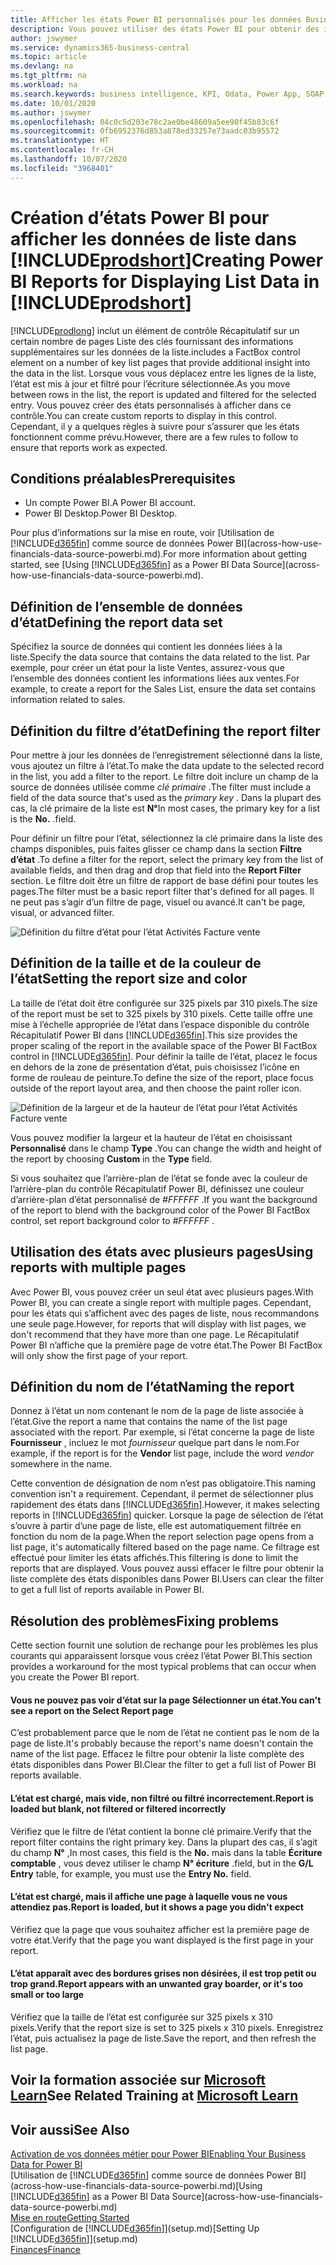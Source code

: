 ```yaml
---
title: Afficher les états Power BI personnalisés pour les données Business Central | Microsoft Docs
description: Vous pouvez utiliser des états Power BI pour obtenir des informations supplémentaires sur les données dans les listes.
author: jswymer
ms.service: dynamics365-business-central
ms.topic: article
ms.devlang: na
ms.tgt_pltfrm: na
ms.workload: na
ms.search.keywords: business intelligence, KPI, Odata, Power App, SOAP, analysis
ms.date: 10/01/2020
ms.author: jswymer
ms.openlocfilehash: 04c0c5d203e78c2ae0be48609a5ee90f45b83c6f
ms.sourcegitcommit: 0fb6952376d853a878ed33257e73aadc03b95572
ms.translationtype: HT
ms.contentlocale: fr-CH
ms.lasthandoff: 10/07/2020
ms.locfileid: "3968401"
---
```

# <a name="creating-power-bi-reports-for-displaying-list-data-in-prodshort"></a><span data-ttu-id="534c1-103">Création d’états Power BI pour afficher les données de liste dans [!INCLUDE[prodshort](includes/prodshort.md)]</span><span class="sxs-lookup"><span data-stu-id="534c1-103">Creating Power BI Reports for Displaying List Data in [!INCLUDE[prodshort](includes/prodshort.md)]</span></span>

[!INCLUDE[prodlong](includes/prodlong.md)] <span data-ttu-id="534c1-104">inclut un élément de contrôle Récapitulatif sur un certain nombre de pages Liste des clés fournissant des informations supplémentaires sur les données de la liste.</span><span class="sxs-lookup"><span data-stu-id="534c1-104">includes a FactBox control element on a number of key list pages that provide additional insight into the data in the list.</span></span> <span data-ttu-id="534c1-105">Lorsque vous vous déplacez entre les lignes de la liste, l’état est mis à jour et filtré pour l’écriture sélectionnée.</span><span class="sxs-lookup"><span data-stu-id="534c1-105">As you move between rows in the list, the report is updated and filtered for the selected entry.</span></span> <span data-ttu-id="534c1-106">Vous pouvez créer des états personnalisés à afficher dans ce contrôle.</span><span class="sxs-lookup"><span data-stu-id="534c1-106">You can create custom reports to display in this control.</span></span> <span data-ttu-id="534c1-107">Cependant, il y a quelques règles à suivre pour s’assurer que les états fonctionnent comme prévu.</span><span class="sxs-lookup"><span data-stu-id="534c1-107">However, there are a few rules to follow to ensure that reports work as expected.</span></span>  

## <a name="prerequisites"></a><span data-ttu-id="534c1-108">Conditions préalables</span><span class="sxs-lookup"><span data-stu-id="534c1-108">Prerequisites</span></span>

- <span data-ttu-id="534c1-109">Un compte Power BI.</span><span class="sxs-lookup"><span data-stu-id="534c1-109">A Power BI account.</span></span>
- <span data-ttu-id="534c1-110">Power BI Desktop.</span><span class="sxs-lookup"><span data-stu-id="534c1-110">Power BI Desktop.</span></span>

<span data-ttu-id="534c1-111">Pour plus d’informations sur la mise en route, voir [Utilisation de [!INCLUDE[d365fin](includes/d365fin_md.md)] comme source de données Power BI](across-how-use-financials-data-source-powerbi.md).</span><span class="sxs-lookup"><span data-stu-id="534c1-111">For more information about getting started, see [Using [!INCLUDE[d365fin](includes/d365fin_md.md)] as a Power BI Data Source](across-how-use-financials-data-source-powerbi.md).</span></span>

## <a name="defining-the-report-data-set"></a><span data-ttu-id="534c1-112">Définition de l’ensemble de données d’état</span><span class="sxs-lookup"><span data-stu-id="534c1-112">Defining the report data set</span></span>

<span data-ttu-id="534c1-113">Spécifiez la source de données qui contient les données liées à la liste.</span><span class="sxs-lookup"><span data-stu-id="534c1-113">Specify the data source that contains the data related to the list.</span></span> <span data-ttu-id="534c1-114">Par exemple, pour créer un état pour la liste Ventes, assurez-vous que l’ensemble des données contient les informations liées aux ventes.</span><span class="sxs-lookup"><span data-stu-id="534c1-114">For example, to create a report for the Sales List, ensure the data set contains information related to sales.</span></span>  

## <a name="defining-the-report-filter"></a><span data-ttu-id="534c1-115">Définition du filtre d’état</span><span class="sxs-lookup"><span data-stu-id="534c1-115">Defining the report filter</span></span>

<span data-ttu-id="534c1-116">Pour mettre à jour les données de l’enregistrement sélectionné dans la liste, vous ajoutez un filtre à l’état.</span><span class="sxs-lookup"><span data-stu-id="534c1-116">To make the data update to the selected record in the list, you add a filter to the report.</span></span> <span data-ttu-id="534c1-117">Le filtre doit inclure un champ de la source de données utilisée comme *clé primaire* .</span><span class="sxs-lookup"><span data-stu-id="534c1-117">The filter must include a field of the data source that's used as the *primary key* .</span></span> <span data-ttu-id="534c1-118">Dans la plupart des cas, la clé primaire de la liste est **N°**</span><span class="sxs-lookup"><span data-stu-id="534c1-118">In most cases, the primary key for a list is the **No.**</span></span> <span data-ttu-id="534c1-119">.</span><span class="sxs-lookup"><span data-stu-id="534c1-119">field.</span></span>

<span data-ttu-id="534c1-120">Pour définir un filtre pour l’état, sélectionnez la clé primaire dans la liste des champs disponibles, puis faites glisser ce champ dans la section **Filtre d’état** .</span><span class="sxs-lookup"><span data-stu-id="534c1-120">To define a filter for the report, select the primary key from the list of available fields, and then drag and drop that field into the **Report Filter** section.</span></span> <span data-ttu-id="534c1-121">Le filtre doit être un filtre de rapport de base défini pour toutes les pages.</span><span class="sxs-lookup"><span data-stu-id="534c1-121">The filter must be a basic report filter that's defined for all pages.</span></span> <span data-ttu-id="534c1-122">Il ne peut pas s’agir d’un filtre de page, visuel ou avancé.</span><span class="sxs-lookup"><span data-stu-id="534c1-122">It can't be page, visual, or advanced filter.</span></span>

![Définition du filtre d’état pour l’état Activités Facture vente](./media/across-how-use-powerbi-reports-factbox/financials-powerbi-report-filter-v3.png)

## <a name="setting-the-report-size-and-color"></a><span data-ttu-id="534c1-124">Définition de la taille et de la couleur de l’état</span><span class="sxs-lookup"><span data-stu-id="534c1-124">Setting the report size and color</span></span>

<span data-ttu-id="534c1-125">La taille de l’état doit être configurée sur 325 pixels par 310 pixels.</span><span class="sxs-lookup"><span data-stu-id="534c1-125">The size of the report must be set to 325 pixels by 310 pixels.</span></span> <span data-ttu-id="534c1-126">Cette taille offre une mise à l’échelle appropriée de l’état dans l’espace disponible du contrôle Récapitulatif Power BI dans [!INCLUDE[d365fin](includes/d365fin_md.md)].</span><span class="sxs-lookup"><span data-stu-id="534c1-126">This size provides the proper scaling of the report in the available space of the Power BI FactBox control in [!INCLUDE[d365fin](includes/d365fin_md.md)].</span></span> <span data-ttu-id="534c1-127">Pour définir la taille de l’état, placez le focus en dehors de la zone de présentation d’état, puis choisissez l’icône en forme de rouleau de peinture.</span><span class="sxs-lookup"><span data-stu-id="534c1-127">To define the size of the report, place focus outside of the report layout area, and then choose the paint roller icon.</span></span>

![Définition de la largeur et de la hauteur de l’état pour l’état Activités Facture vente](./media/across-how-use-powerbi-reports-factbox/financials-powerbi-report-sizing-v3.png)

<span data-ttu-id="534c1-129">Vous pouvez modifier la largeur et la hauteur de l’état en choisissant **Personnalisé** dans le champ **Type** .</span><span class="sxs-lookup"><span data-stu-id="534c1-129">You can change the width and height of the report by choosing **Custom** in the **Type** field.</span></span>

<span data-ttu-id="534c1-130">Si vous souhaitez que l’arrière-plan de l’état se fonde avec la couleur de l’arrière-plan du contrôle Récapitulatif Power BI, définissez une couleur d’arrière-plan d’état personnalisé de *#FFFFFF* .</span><span class="sxs-lookup"><span data-stu-id="534c1-130">If you want the background of the report to blend with the background color of the Power BI FactBox control, set report background color to *#FFFFFF* .</span></span> 

## <a name="using-reports-with-multiple-pages"></a><span data-ttu-id="534c1-131">Utilisation des états avec plusieurs pages</span><span class="sxs-lookup"><span data-stu-id="534c1-131">Using reports with multiple pages</span></span>

<span data-ttu-id="534c1-132">Avec Power BI, vous pouvez créer un seul état avec plusieurs pages.</span><span class="sxs-lookup"><span data-stu-id="534c1-132">With Power BI, you can create a single report with multiple pages.</span></span> <span data-ttu-id="534c1-133">Cependant, pour les états qui s’affichent avec des pages de liste, nous recommandons une seule page.</span><span class="sxs-lookup"><span data-stu-id="534c1-133">However, for reports that will display with list pages, we don't recommend that they have more than one page.</span></span> <span data-ttu-id="534c1-134">Le Récapitulatif Power BI n’affiche que la première page de votre état.</span><span class="sxs-lookup"><span data-stu-id="534c1-134">The Power BI FactBox will only show the first page of your report.</span></span>

## <a name="naming-the-report"></a><span data-ttu-id="534c1-135">Définition du nom de l’état</span><span class="sxs-lookup"><span data-stu-id="534c1-135">Naming the report</span></span>

<span data-ttu-id="534c1-136">Donnez à l’état un nom contenant le nom de la page de liste associée à l’état.</span><span class="sxs-lookup"><span data-stu-id="534c1-136">Give the report a name that contains the name of the list page associated with the report.</span></span> <span data-ttu-id="534c1-137">Par exemple, si l’état concerne la page de liste **Fournisseur** , incluez le mot *fournisseur* quelque part dans le nom.</span><span class="sxs-lookup"><span data-stu-id="534c1-137">For example, if the report is for the **Vendor** list page, include the word *vendor* somewhere in the name.</span></span>  

<span data-ttu-id="534c1-138">Cette convention de désignation de nom n’est pas obligatoire.</span><span class="sxs-lookup"><span data-stu-id="534c1-138">This naming convention isn't a requirement.</span></span> <span data-ttu-id="534c1-139">Cependant, il permet de sélectionner plus rapidement des états dans [!INCLUDE[d365fin](includes/d365fin_md.md)].</span><span class="sxs-lookup"><span data-stu-id="534c1-139">However, it makes selecting reports in [!INCLUDE[d365fin](includes/d365fin_md.md)] quicker.</span></span> <span data-ttu-id="534c1-140">Lorsque la page de sélection de l’état s’ouvre à partir d’une page de liste, elle est automatiquement filtrée en fonction du nom de la page.</span><span class="sxs-lookup"><span data-stu-id="534c1-140">When the report selection page opens from a list page, it's automatically filtered based on the page name.</span></span> <span data-ttu-id="534c1-141">Ce filtrage est effectué pour limiter les états affichés.</span><span class="sxs-lookup"><span data-stu-id="534c1-141">This filtering is done to limit the reports that are displayed.</span></span> <span data-ttu-id="534c1-142">Vous pouvez aussi effacer le filtre pour obtenir la liste complète des états disponibles dans Power BI.</span><span class="sxs-lookup"><span data-stu-id="534c1-142">Users can clear the filter to get a full list of reports available in Power BI.</span></span>  

## <a name="fixing-problems"></a><span data-ttu-id="534c1-143">Résolution des problèmes</span><span class="sxs-lookup"><span data-stu-id="534c1-143">Fixing problems</span></span>

<span data-ttu-id="534c1-144">Cette section fournit une solution de rechange pour les problèmes les plus courants qui apparaissent lorsque vous créez l’état Power BI.</span><span class="sxs-lookup"><span data-stu-id="534c1-144">This section provides a workaround for the most typical problems that can occur when you create the Power BI report.</span></span>  

#### <a name="you-cant-see-a-report-on-the-select-report-page"></a><span data-ttu-id="534c1-145">Vous ne pouvez pas voir d’état sur la page Sélectionner un état.</span><span class="sxs-lookup"><span data-stu-id="534c1-145">You can't see a report on the Select Report page</span></span>

<span data-ttu-id="534c1-146">C’est probablement parce que le nom de l’état ne contient pas le nom de la page de liste.</span><span class="sxs-lookup"><span data-stu-id="534c1-146">It's probably because the report's name doesn't contain the name of the list page.</span></span> <span data-ttu-id="534c1-147">Effacez le filtre pour obtenir la liste complète des états disponibles dans Power BI.</span><span class="sxs-lookup"><span data-stu-id="534c1-147">Clear the filter to get a full list of Power BI reports available.</span></span>  

#### <a name="report-is-loaded-but-blank-not-filtered-or-filtered-incorrectly"></a><span data-ttu-id="534c1-148">L’état est chargé, mais vide, non filtré ou filtré incorrectement.</span><span class="sxs-lookup"><span data-stu-id="534c1-148">Report is loaded but blank, not filtered or filtered incorrectly</span></span>

<span data-ttu-id="534c1-149">Vérifiez que le filtre de l’état contient la bonne clé primaire.</span><span class="sxs-lookup"><span data-stu-id="534c1-149">Verify that the report filter contains the right primary key.</span></span> <span data-ttu-id="534c1-150">Dans la plupart des cas, il s’agit du champ **N°** ,</span><span class="sxs-lookup"><span data-stu-id="534c1-150">In most cases, this field is the **No.**</span></span> <span data-ttu-id="534c1-151">mais dans la table **Écriture comptable** , vous devez utiliser le champ **N° écriture** .</span><span class="sxs-lookup"><span data-stu-id="534c1-151">field, but in the **G/L Entry** table, for example, you must use the **Entry No.** field.</span></span>

#### <a name="report-is-loaded-but-it-shows-a-page-you-didnt-expect"></a><span data-ttu-id="534c1-152">L’état est chargé, mais il affiche une page à laquelle vous ne vous attendiez pas.</span><span class="sxs-lookup"><span data-stu-id="534c1-152">Report is loaded, but it shows a page you didn't expect</span></span>

<span data-ttu-id="534c1-153">Vérifiez que la page que vous souhaitez afficher est la première page de votre état.</span><span class="sxs-lookup"><span data-stu-id="534c1-153">Verify that the page you want displayed is the first page in your report.</span></span>  

#### <a name="report-appears-with-an-unwanted-gray-boarder-or-its-too-small-or-too-large"></a><span data-ttu-id="534c1-154">L’état apparaît avec des bordures grises non désirées, il est trop petit ou trop grand.</span><span class="sxs-lookup"><span data-stu-id="534c1-154">Report appears with an unwanted gray boarder, or it's too small or too large</span></span>

<span data-ttu-id="534c1-155">Vérifiez que la taille de l’état est configurée sur 325 pixels x 310 pixels.</span><span class="sxs-lookup"><span data-stu-id="534c1-155">Verify that the report size is set to 325 pixels x 310 pixels.</span></span> <span data-ttu-id="534c1-156">Enregistrez l’état, puis actualisez la page de liste.</span><span class="sxs-lookup"><span data-stu-id="534c1-156">Save the report, and then refresh the list page.</span></span>  

## <a name="see-related-training-at-microsoft-learn"></a><span data-ttu-id="534c1-157">Voir la formation associée sur [Microsoft Learn](/learn/modules/configure-powerbi-excel-dynamics-365-business-central/index)</span><span class="sxs-lookup"><span data-stu-id="534c1-157">See Related Training at [Microsoft Learn](/learn/modules/configure-powerbi-excel-dynamics-365-business-central/index)</span></span>

## <a name="see-also"></a><span data-ttu-id="534c1-158">Voir aussi</span><span class="sxs-lookup"><span data-stu-id="534c1-158">See Also</span></span>

[<span data-ttu-id="534c1-159">Activation de vos données métier pour Power BI</span><span class="sxs-lookup"><span data-stu-id="534c1-159">Enabling Your Business Data for Power BI</span></span>](admin-powerbi.md)  
<span data-ttu-id="534c1-160">[Utilisation de [!INCLUDE[d365fin](includes/d365fin_md.md)] comme source de données Power BI](across-how-use-financials-data-source-powerbi.md)</span><span class="sxs-lookup"><span data-stu-id="534c1-160">[Using [!INCLUDE[d365fin](includes/d365fin_md.md)] as a Power BI Data Source](across-how-use-financials-data-source-powerbi.md)</span></span>  
[<span data-ttu-id="534c1-161">Mise en route</span><span class="sxs-lookup"><span data-stu-id="534c1-161">Getting Started</span></span>](product-get-started.md)  
<span data-ttu-id="534c1-162">[Configuration de [!INCLUDE[d365fin](includes/d365fin_md.md)]](setup.md)</span><span class="sxs-lookup"><span data-stu-id="534c1-162">[Setting Up [!INCLUDE[d365fin](includes/d365fin_md.md)]](setup.md)</span></span>  
[<span data-ttu-id="534c1-163">Finances</span><span class="sxs-lookup"><span data-stu-id="534c1-163">Finance</span></span>](finance.md)  
